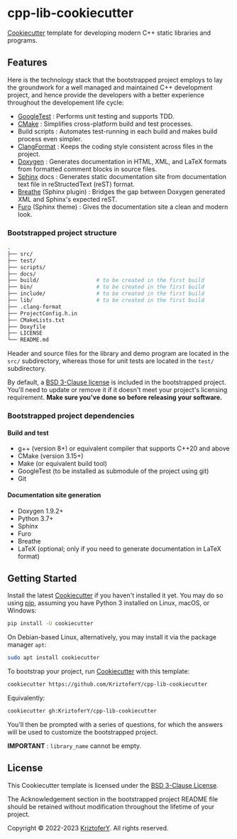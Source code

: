 # cpp-lib-cookiecutter

<a href=https://cookiecutter.io target="_blank">Cookiecutter</a> template for developing modern C++ static libraries and programs.

## Features

Here is the technology stack that the bootstrapped project employs to lay the groundwork for a well managed and maintained C++ development project, and hence provide the developers with a better experience throughout the developement life cycle:

- <a href="https://google.github.io/googletest/" target="_blank">GoogleTest</a> : Performs unit testing and supports TDD.
- <a href="https://cmake.org/" target="_blank">CMake</a> : Simplifies cross-platform build and test processes.
- Build scripts : Automates test-running in each build and makes build process even simpler.
- <a href="https://clang.llvm.org/docs/ClangFormat.html" target="_blank">ClangFormat</a> : Keeps the coding style consistent across files in the project.
- <a href="https://www.doxygen.nl/" target="_blank">Doxygen</a> : Generates documentation in HTML, XML, and LaTeX formats from formatted comment blocks in source files.
- <a href="https://www.sphinx-doc.org/" target="_blank">Sphinx</a> docs : Generates static documentation site from documentation text file in reStructedText (reST) format.
- <a href="https://www.breathe-doc.org/" target="_blank">Breathe</a> (Sphinx plugin) : Bridges the gap between Doxygen generated XML and Sphinx's expected reST.
- <a href="https://google.github.io/googletest/" target="_blank">Furo</a> (Sphinx theme) : Gives the documentation site a clean and modern look.

### Bootstrapped project structure

```bash
.
├── src/
├── test/
├── scripts/
├── docs/                   
├── build/                  # to be created in the first build
├── bin/                    # to be created in the first build
├── include/                # to be created in the first build
├── lib/                    # to be created in the first build
├── .clang-format
├── ProjectConfig.h.in 
├── CMakeLists.txt
├── Doxyfile
├── LICENSE
└── README.md
```
Header and source files for the library and demo program are located in the `src/` subdirectory, whereas those for unit tests are located in the `test/` subdirectory.

By default, a <a href="https://choosealicense.com/licenses/bsd-3-clause/" target="_blank">BSD 3-Clause license</a> is included in the bootstrapped project. You'll need to update or remove it if it doesn't meet your project's licensing requirement. **Make sure you've done so before releasing your software.**

### Bootstrapped project dependencies

#### Build and test

- g++ (version 8+) or equivalent compiler that supports C++20 and above
- CMake (version 3.15+)
- Make (or equivalent build tool)
- GoogleTest (to be installed as submodule of the project using git)
- Git

#### Documentation site generation

- Doxygen 1.9.2+
- Python 3.7+
- Sphinx
- Furo
- Breathe
- LaTeX (optional; only if you need to generate documentation in LaTeX format)

## Getting Started

Install the latest <a href=https://cookiecutter.io target="_blank">Cookiecutter</a> if you haven't installed it yet. You may do so using <a href=https://pypi.org/project/pip/ target="_blank">pip</a>, assuming you have Python 3 installed on Linux, macOS, or Windows:

```bash
pip install -U cookiecutter
```
On Debian-based Linux, alternatively, you may install it via the package manager `apt`:

```bash
sudo apt install cookiecutter
```

To bootstrap your project, run <a href=https://cookiecutter.io target="_blank">Cookiecutter</a> with this template:

```bash
cookiecutter https://github.com/KriztoferY/cpp-lib-cookiecutter
```
Equivalently:

```bash
cookiecutter gh:KriztoferY/cpp-lib-cookiecutter
```

You'll then be prompted with a series of questions, for which the answers will be used to customize the bootstrapped project.

**IMPORTANT** : `library_name` cannot be empty.

## License <!-- omit in toc -->

This Cookiecutter template is licensed under the [BSD 3-Clause License](https://github.com/KriztoferY/cpp-lib-cookiecutter/blob/main/LICENSE).

The Acknowledgement section in the bootstrapped project README file should be retained without modification throughout the lifetime of your project.

Copyright &copy; 2022-2023 [KriztoferY](https://github.com/KriztoferY). All rights reserved.
